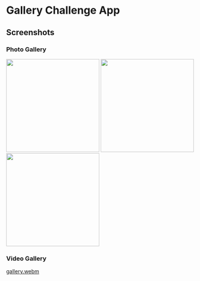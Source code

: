 
# Gallery Challenge App

## Screenshots

### Photo Gallery

<p>
    <img src="https://github.com/Mahm0ud-Ahmed/gallery_challenge/assets/58610163/47ccead0-08dc-4002-96a0-bf3dcd9f8878" width="250" />
    <img src="https://github.com/Mahm0ud-Ahmed/gallery_challenge/assets/58610163/d3e5f3d0-c4fa-4381-a2d5-d2f28eab316c" width="250" />
    <img src="https://github.com/Mahm0ud-Ahmed/gallery_challenge/assets/58610163/7a6851d1-08c6-48d1-832f-80b7a7d5ee2f" width="250" />
</p>

### Video Gallery

[gallery.webm](https://github.com/Mahm0ud-Ahmed/gallery_challenge/assets/58610163/5af644f2-9b43-4742-b7e4-234254305c53)


